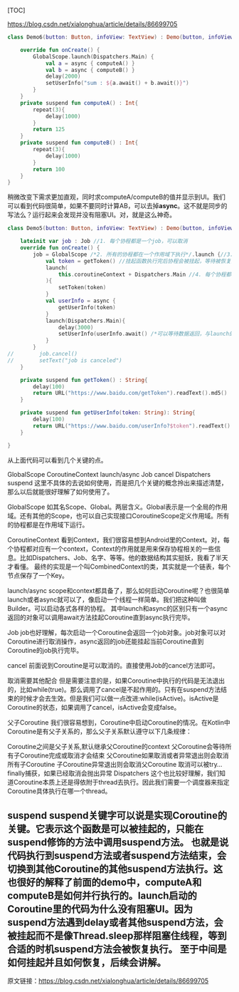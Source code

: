 [TOC]

<https://blog.csdn.net/xialonghua/article/details/86699705>



```kotlin
class Demo6(button: Button, infoView: TextView) : Demo(button, infoView) {

    override fun onCreate() {
        GlobalScope.launch(Dispatchers.Main) {
            val a = async { computeA() }
            val b = async { computeB() }
            delay(2000)
            setUserInfo("sum : ${a.await() + b.await()}")
        }
    }
    private suspend fun computeA() : Int{
        repeat(3){
            delay(1000)
        }
        return 125
    }
    private suspend fun computeB() : Int{
        repeat(3){
            delay(1000)
        }
        return 100
    }
}
```

稍微改变下需求更加直观，同时求computeA/computeB的值并显示到UI。我们可以看到代码很简单，如果不要同时计算AB，可以去掉**async**。这不就是同步的写法么？运行起来会发现并没有阻塞UI。对，就是这么神奇。

```kotlin
class Demo5(button: Button, infoView: TextView) : Demo(button, infoView) {

    lateinit var job : Job //1. 每个协程都是一个job，可以取消
    override fun onCreate() {
        job = GlobalScope /*2. 所有的协程都在一个作用域下执行*/.launch {//3. launch 表示启动一个协程
            val token = getToken() //挂起函数执行完后协程会被挂起，等待被恢复的时机
            launch(
                this.coroutineContext + Dispatchers.Main //4. 每个协程都有个一个context
            ){
                setToken(token)
            }
            val userInfo = async {
                getUserInfo(token)
            }
            launch(Dispatchers.Main){
                delay(3000)
                setUserInfo(userInfo.await() /*可以等待数据返回，与launch的区别*/)
            }
        }
//        job.cancel()
//        setText("job is canceled")
    }

    private suspend fun getToken() : String{
        delay(100)
        return URL("https://www.baidu.com/getToken").readText().md5()
    }

    private suspend fun getUserInfo(token: String): String{
        delay(100)
        return URL("https://www.baidu.com/userInfo?$token").readText().md5()
    }

}
```

从上面代码可以看到几个关键的点。

GlobalScope
CoroutineContext
launch/async
Job
cancel
Dispatchers
suspend
这里不具体的去说如何使用，而是把几个关键的概念拎出来描述清楚，那么以后就能很好理解了如何使用了。

GlobalScope
如其名Scope、Global。两层含义。Global表示是一个全局的作用域。还有其他的Scope，也可以自己实现接口CoroutineScope定义作用域。所有的协程都是在作用域下运行。

CoroutineContext
看到Context，我们很容易想到Android里的Context。对，每个协程都对应有一个context，Context的作用就是用来保存协程相关的一些信息。比如Dispatchers、Job、名字、等等。他的数据结构其实挺妖，我看了半天才看懂。
最终的实现是一个叫CombinedContext的类，其实就是一个链表，每个节点保存了一个Key。

launch/async
scope和context都具备了，那么如何启动Coroutine呢？也很简单launch或者async就可以了，像启动一个线程一样简单。我们把这种叫做Builder。可以启动各式各样的协程。
其中launch和async的区别只有一个async返回的对象可以调用await方法挂起Coroutine直到async执行完毕。

Job
job也好理解，每次启动一个Coroutine会返回一个job对象。job对象可以对Coroutine进行取消操作，async返回的job还能挂起当前Coroutine直到Coroutine的job执行完毕。

cancel
前面说到Coroutine是可以取消的。直接使用Job的cancel方法即可。

取消需要其他配合
但是需要注意的是，如果Coroutine中执行的代码是无法退出的，比如while(true)。那么调用了cancel是不起作用的。只有在suspend方法结束的时候才会去生效。但是我们可以做一点改进:while(isActive)。isActive是Coroutine的状态，如果调用了cancel，isActive会变成false。

父子Coroutine
我们很容易想到，Coroutine中启动Coroutine的情况。在Kotlin中Coroutine是有父子关系的，那么父子关系默认遵守以下几条规律：

Coroutine之间是父子关系,默认继承父Coroutine的context
父Coroutine会等待所有子Coroutine完成或取消才会结束
父Coroutine如果取消或者异常退出则会取消所有子Coroutine
子Coroutine异常退出则会取消父Coroutine
取消可以被try…finally捕获，如果已经取消会抛出异常
Dispatchers
这个也比较好理解，我们知道Coroutine本质上还是得依附于thread去执行。因此我们需要一个调度器来指定Coroutine具体执行在哪一个thread。

suspend
suspend关键字可以说是实现Coroutine的关键。它表示这个函数是可以被挂起的，只能在suspend修饰的方法中调用suspend方法。
也就是说代码执行到suspend方法或者suspend方法结束，会切换到其他Coroutine的其他suspend方法执行。这也很好的解释了前面的demo中，computeA和computeB是如何并行执行的。launch启动的Coroutine里的代码为什么没有阻塞UI。因为suspend方法遇到delay或者其他suspend方法，会被挂起而不是像Thread.sleep那样阻塞住线程，等到合适的时机suspend方法会被恢复执行。
至于中间是如何挂起并且如何恢复，后续会讲解。
--------------------- 

原文链接：https://blog.csdn.net/xialonghua/article/details/86699705